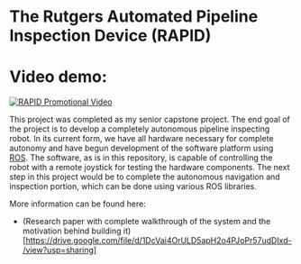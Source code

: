 # The Rutgers Automated Pipeline Inspection Device (RAPID)

# Video demo:
[![RAPID Promotional Video](https://img.youtube.com/vi/hC0A2Tu9k94/maxresdefault.jpg)](https://www.youtube.com/watch?v=hC0A2Tu9k94)

This project was completed as my senior capstone project. The end goal of the project is to develop a completely autonomous pipeline inspecting robot. In its current form, we have all hardware necessary for complete autonomy and have begun development of the software platform using [ROS](http://www.ros.org). The software, as is in this repository, is capable of controlling the robot with a remote joystick for testing the hardware components. The next step in this project would be to complete the autonomous navigation and inspection portion, which can be done using various ROS libraries.

More information can be found here:
- (Research paper with complete walkthrough of the system and the motivation behind building it)[https://drive.google.com/file/d/1DcVai4OrULD5apH2o4PJoPr57udDIxd-/view?usp=sharing]
